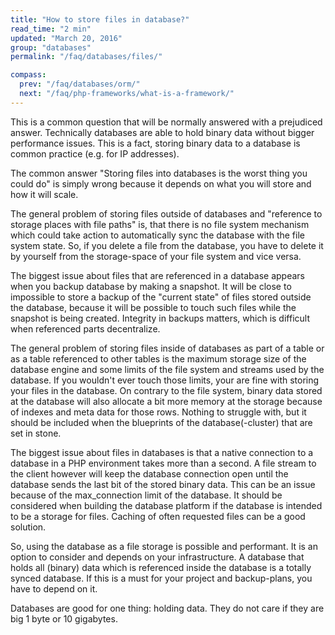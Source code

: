 ```yaml
---
title: "How to store files in database?"
read_time: "2 min"
updated: "March 20, 2016"
group: "databases"
permalink: "/faq/databases/files/"

compass:
  prev: "/faq/databases/orm/"
  next: "/faq/php-frameworks/what-is-a-framework/"
---
```


This is a common question that will be normally answered with a prejudiced answer.
Technically databases are able to hold binary data without bigger performance
issues. This is a fact, storing binary data to a database is common practice (e.g.
for IP addresses).

The common answer "Storing files into databases is the worst thing you could do"
is simply wrong because it depends on what you will store and how it will scale.

The general problem of storing files outside of databases and "reference to
storage places with file paths" is, that there is no file system mechanism which
could take action to automatically sync the database with the file system state.
So, if you delete a file from the database, you have to delete it by yourself
from the storage-space of your file system and vice versa.

The biggest issue about files that are referenced in a database appears when you
backup database by making a snapshot. It will be close to impossible to store a
backup of the "current state" of files stored outside the database, because it
will be possible to touch such files while the snapshot is being created.
Integrity in backups matters, which is difficult when referenced parts
decentralize.

The general problem of storing files inside of databases as part of a table or
as a table referenced to other tables is the maximum storage size of the database
engine and some limits of the file system and streams used by the database. If you
wouldn't ever touch those limits, your are fine with storing your files in the
database. On contrary to the file system, binary data stored at the database will
also allocate a bit more memory at the storage because of indexes and meta data
for those rows. Nothing to struggle with, but it should be included when the
blueprints of the database(-cluster) that are set in stone.

The biggest issue about files in databases is that a native connection to a database
in a PHP environment takes more than a second. A file stream to the client however
will keep the database connection open until the database sends the last bit of
the stored binary data. This can be an issue because of the max_connection limit
of the database. It should be considered when building the database platform if
the database is intended to be a storage for files. Caching of often requested
files can be a good solution.

So, using the database as a file storage is possible and performant. It is an
option to consider and depends on your infrastructure. A database that holds all
(binary) data which is referenced inside the database is a totally synced
database. If this is a must for your project and backup-plans, you have to depend
on it.

Databases are good for one thing: holding data. They do not care if they are big
1 byte or 10 gigabytes.
